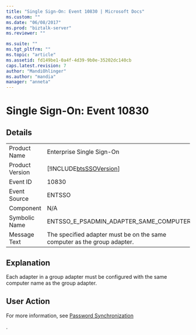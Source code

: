 ```yaml
---
title: "Single Sign-On: Event 10830 | Microsoft Docs"
ms.custom: ""
ms.date: "06/08/2017"
ms.prod: "biztalk-server"
ms.reviewer: ""

ms.suite: ""
ms.tgt_pltfrm: ""
ms.topic: "article"
ms.assetid: fd149be1-0a4f-4d39-9b0e-35202dc140cb
caps.latest.revision: 7
author: "MandiOhlinger"
ms.author: "mandia"
manager: "anneta"
---
```

# Single Sign-On: Event 10830
## Details  
  
|                 |                                                                          |
|-----------------|--------------------------------------------------------------------------|
|  Product Name   |                        Enterprise Single Sign-On                         |
| Product Version |        [!INCLUDE[btsSSOVersion](../includes/btsssoversion-md.md)]        |
|    Event ID     |                                  10830                                   |
|  Event Source   |                                  ENTSSO                                  |
|    Component    |                                   N/A                                    |
|  Symbolic Name  |                  ENTSSO_E_PSADMIN_ADAPTER_SAME_COMPUTER                  |
|  Message Text   | The specified adapter must be on the same computer as the group adapter. |
  
## Explanation  
 Each adapter in a group adapter must be configured with the same computer name as the group adapter.  
  
## User Action  
 For more information, see [Password Synchronization](../core/password-synchronization2.md)  
  
 .